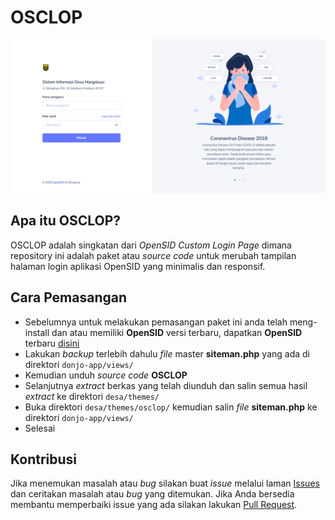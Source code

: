 # OSCLOP
![readme-image](https://raw.githubusercontent.com/abmuj18/osclop/master/asetku/covid19/img/osclop.png "OpenSID Custom Login Page")

## Apa itu OSCLOP?
OSCLOP adalah singkatan dari *OpenSID Custom Login Page* dimana repository ini adalah paket atau *source code* untuk merubah tampilan halaman login aplikasi OpenSID yang minimalis dan responsif.

## Cara Pemasangan
- Sebelumnya untuk melakukan pemasangan paket ini anda telah meng-install dan atau memiliki **OpenSID** versi terbaru, dapatkan **OpenSID** terbaru [disini](https://github.com/OpenSID/OpenSID)
- Lakukan *backup* terlebih dahulu *file* master **siteman.php** yang ada di direktori `donjo-app/views/`
- Kemudian unduh *source code* **OSCLOP**
- Selanjutnya *extract* berkas yang telah diunduh dan salin semua hasil *extract* ke direktori `desa/themes/`
- Buka direktori `desa/themes/osclop/` kemudian salin *file* **siteman.php** ke direktori `donjo-app/views/`
- Selesai

## Kontribusi
Jika menemukan masalah atau *bug* silakan buat *issue* melalui laman [Issues](https://github.com/abmuj18/osclop/issues) dan ceritakan masalah atau *bug* yang ditemukan. Jika Anda bersedia membantu memperbaiki issue yang ada silakan lakukan [Pull Request](https://github.com/abmuj18/osclop/pulls).
